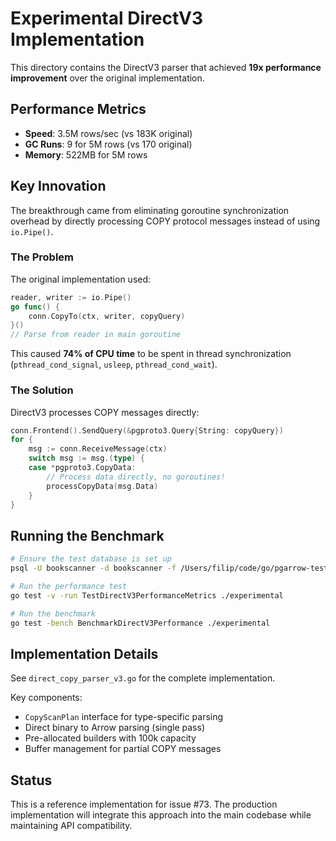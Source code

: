 # Experimental DirectV3 Implementation

This directory contains the DirectV3 parser that achieved **19x performance improvement** over the original implementation.

## Performance Metrics

- **Speed**: 3.5M rows/sec (vs 183K original)
- **GC Runs**: 9 for 5M rows (vs 170 original)
- **Memory**: 522MB for 5M rows

## Key Innovation

The breakthrough came from eliminating goroutine synchronization overhead by directly processing COPY protocol messages instead of using `io.Pipe()`.

### The Problem
The original implementation used:
```go
reader, writer := io.Pipe()
go func() {
    conn.CopyTo(ctx, writer, copyQuery)
}()
// Parse from reader in main goroutine
```

This caused **74% of CPU time** to be spent in thread synchronization (`pthread_cond_signal`, `usleep`, `pthread_cond_wait`).

### The Solution
DirectV3 processes COPY messages directly:
```go
conn.Frontend().SendQuery(&pgproto3.Query{String: copyQuery})
for {
    msg := conn.ReceiveMessage(ctx)
    switch msg := msg.(type) {
    case *pgproto3.CopyData:
        // Process data directly, no goroutines!
        processCopyData(msg.Data)
    }
}
```

## Running the Benchmark

```bash
# Ensure the test database is set up
psql -U bookscanner -d bookscanner -f /Users/filip/code/go/pgarrow-test/setup.sql

# Run the performance test
go test -v -run TestDirectV3PerformanceMetrics ./experimental

# Run the benchmark
go test -bench BenchmarkDirectV3Performance ./experimental
```

## Implementation Details

See `direct_copy_parser_v3.go` for the complete implementation.

Key components:
- `CopyScanPlan` interface for type-specific parsing
- Direct binary to Arrow parsing (single pass)
- Pre-allocated builders with 100k capacity
- Buffer management for partial COPY messages

## Status

This is a reference implementation for issue #73. The production implementation will integrate this approach into the main codebase while maintaining API compatibility.